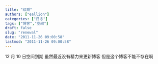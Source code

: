 ```yaml
---
title: "续期"
authors: ["eallion"]
categories: ["日志"]
tags: ["博客","空间"]
draft: false
slug: "renewal"
date: "2011-11-26 09:00:58"
lastmod: "2011-11-26 09:00:58"
---
```


12 月 10 日空间到期
虽然最近没有精力来更新博客
但是这个博客不能不存在啊
